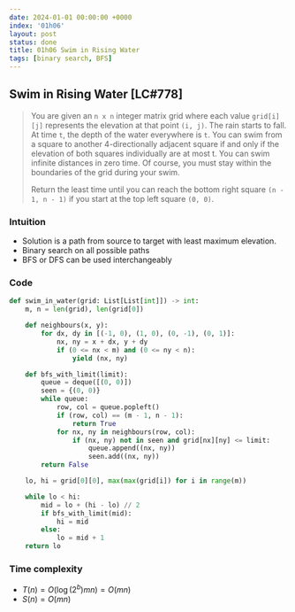 ```yaml
---
date: 2024-01-01 00:00:00 +0000
index: '01h06'
layout: post
status: done
title: 01h06 Swim in Rising Water
tags: [binary search, BFS]
---
```


## Swim in Rising Water [LC#778]
> You are given an `n x n` integer matrix grid where each value `grid[i][j]` represents the elevation at that point `(i, j)`. The rain starts to fall. At time `t`, the depth of the water everywhere is `t`. You can swim from a square to another 4-directionally adjacent square if and only if the elevation of both squares individually are at most t. You can swim infinite distances in zero time. Of course, you must stay within the boundaries of the grid during your swim.
>
> Return the least time until you can reach the bottom right square `(n - 1, n - 1)` if you start at the top left square `(0, 0)`.

### Intuition
- Solution is a path from source to target with least maximum elevation.
- Binary search on all possible paths 
- BFS or DFS can be used interchangeably

### Code
```python
def swim_in_water(grid: List[List[int]]) -> int:
    m, n = len(grid), len(grid[0])

    def neighbours(x, y):
        for dx, dy in [(-1, 0), (1, 0), (0, -1), (0, 1)]:
            nx, ny = x + dx, y + dy
            if (0 <= nx < m) and (0 <= ny < n):
                yield (nx, ny)

    def bfs_with_limit(limit):
        queue = deque([(0, 0)])
        seen = {(0, 0)}
        while queue:
            row, col = queue.popleft()
            if (row, col) == (m - 1, n - 1):
                return True
            for nx, ny in neighbours(row, col):
                if (nx, ny) not in seen and grid[nx][ny] <= limit:
                    queue.append((nx, ny))
                    seen.add((nx, ny))
        return False

    lo, hi = grid[0][0], max(max(grid[i]) for i in range(m))

    while lo < hi:
        mid = lo + (hi - lo) // 2
        if bfs_with_limit(mid):
            hi = mid
        else:
            lo = mid + 1
    return lo
```

### Time complexity
- $T(n) = O(\log(2^b) mn) = O(mn)$
- $S(n) = O(mn)$
